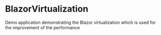 # BlazorVirtualization
Demo application demonstrating the Blazor virtualization which is used for the improvement of the performance 
